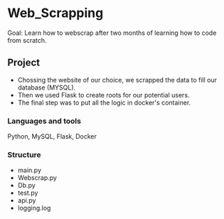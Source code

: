 # Web_Scrapping

Goal: Learn how to webscrap after two months of learning how to code from scratch.

## Project 
- Chossing the website of our choice, we scrapped the data to fill our database (MYSQL). 
- Then we used Flask to create roots for our potential users.  
- The final step was to put all the logic in docker's container. 

### Languages and tools 

Python, MySQL, Flask, Docker

### Structure 
 - main.py 
 - Webscrap.py 
 - Db.py 
 - test.py 
 - api.py 
 - logging.log 
